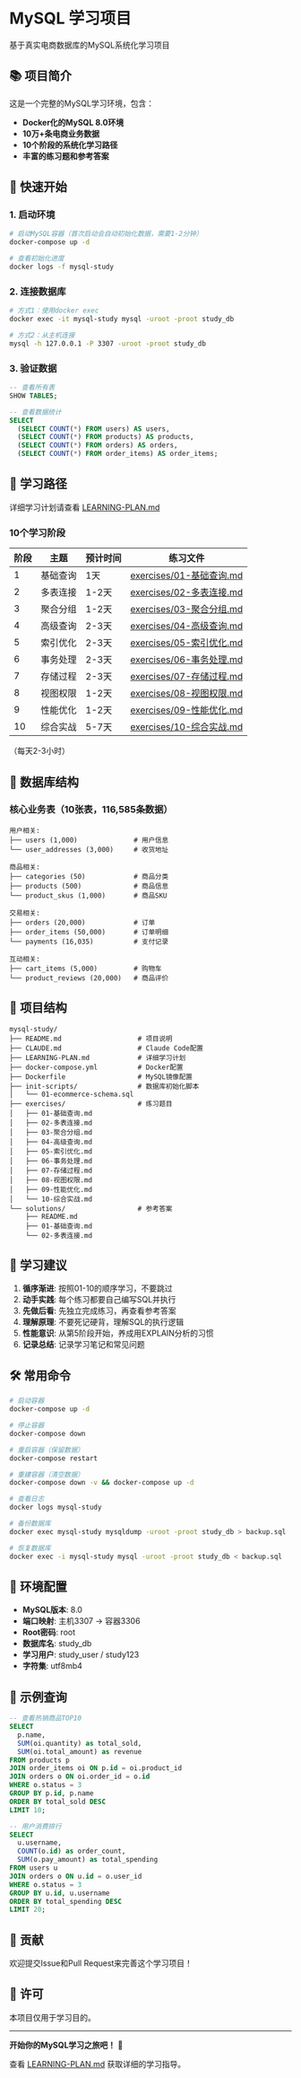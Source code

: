 # MySQL 学习项目

基于真实电商数据库的MySQL系统化学习项目

## 📚 项目简介

这是一个完整的MySQL学习环境，包含：
- **Docker化的MySQL 8.0环境**
- **10万+条电商业务数据**
- **10个阶段的系统化学习路径**
- **丰富的练习题和参考答案**

## 🚀 快速开始

### 1. 启动环境

```bash
# 启动MySQL容器（首次启动会自动初始化数据，需要1-2分钟）
docker-compose up -d

# 查看初始化进度
docker logs -f mysql-study
```

### 2. 连接数据库

```bash
# 方式1：使用docker exec
docker exec -it mysql-study mysql -uroot -proot study_db

# 方式2：从主机连接
mysql -h 127.0.0.1 -P 3307 -uroot -proot study_db
```

### 3. 验证数据

```sql
-- 查看所有表
SHOW TABLES;

-- 查看数据统计
SELECT
  (SELECT COUNT(*) FROM users) AS users,
  (SELECT COUNT(*) FROM products) AS products,
  (SELECT COUNT(*) FROM orders) AS orders,
  (SELECT COUNT(*) FROM order_items) AS order_items;
```

## 📖 学习路径

详细学习计划请查看 [LEARNING-PLAN.md](LEARNING-PLAN.md)

### 10个学习阶段

| 阶段 | 主题 | 预计时间 | 练习文件 |
|------|------|---------|---------|
| 1 | 基础查询 | 1天 | [exercises/01-基础查询.md](exercises/01-基础查询.md) |
| 2 | 多表连接 | 1-2天 | [exercises/02-多表连接.md](exercises/02-多表连接.md) |
| 3 | 聚合分组 | 1-2天 | [exercises/03-聚合分组.md](exercises/03-聚合分组.md) |
| 4 | 高级查询 | 2-3天 | [exercises/04-高级查询.md](exercises/04-高级查询.md) |
| 5 | 索引优化 | 2-3天 | [exercises/05-索引优化.md](exercises/05-索引优化.md) |
| 6 | 事务处理 | 2-3天 | [exercises/06-事务处理.md](exercises/06-事务处理.md) |
| 7 | 存储过程 | 2-3天 | [exercises/07-存储过程.md](exercises/07-存储过程.md) |
| 8 | 视图权限 | 1-2天 | [exercises/08-视图权限.md](exercises/08-视图权限.md) |
| 9 | 性能优化 | 1-2天 | [exercises/09-性能优化.md](exercises/09-性能优化.md) |
| 10 | 综合实战 | 5-7天 | [exercises/10-综合实战.md](exercises/10-综合实战.md) |

（每天2-3小时）

## 💾 数据库结构

### 核心业务表（10张表，116,585条数据）

```
用户相关:
├── users (1,000)              # 用户信息
└── user_addresses (3,000)     # 收货地址

商品相关:
├── categories (50)            # 商品分类
├── products (500)             # 商品信息
└── product_skus (1,000)       # 商品SKU

交易相关:
├── orders (20,000)            # 订单
├── order_items (50,000)       # 订单明细
└── payments (16,035)          # 支付记录

互动相关:
├── cart_items (5,000)         # 购物车
└── product_reviews (20,000)   # 商品评价
```

## 📁 项目结构

```
mysql-study/
├── README.md                   # 项目说明
├── CLAUDE.md                   # Claude Code配置
├── LEARNING-PLAN.md            # 详细学习计划
├── docker-compose.yml          # Docker配置
├── Dockerfile                  # MySQL镜像配置
├── init-scripts/               # 数据库初始化脚本
│   └── 01-ecommerce-schema.sql
├── exercises/                  # 练习题目
│   ├── 01-基础查询.md
│   ├── 02-多表连接.md
│   ├── 03-聚合分组.md
│   ├── 04-高级查询.md
│   ├── 05-索引优化.md
│   ├── 06-事务处理.md
│   ├── 07-存储过程.md
│   ├── 08-视图权限.md
│   ├── 09-性能优化.md
│   └── 10-综合实战.md
└── solutions/                  # 参考答案
    ├── README.md
    ├── 01-基础查询.md
    └── 02-多表连接.md
```

## 🎯 学习建议

1. **循序渐进**: 按照01-10的顺序学习，不要跳过
2. **动手实践**: 每个练习都要自己编写SQL并执行
3. **先做后看**: 先独立完成练习，再查看参考答案
4. **理解原理**: 不要死记硬背，理解SQL的执行逻辑
5. **性能意识**: 从第5阶段开始，养成用EXPLAIN分析的习惯
6. **记录总结**: 记录学习笔记和常见问题

## 🛠️ 常用命令

```bash
# 启动容器
docker-compose up -d

# 停止容器
docker-compose down

# 重启容器（保留数据）
docker-compose restart

# 重建容器（清空数据）
docker-compose down -v && docker-compose up -d

# 查看日志
docker logs mysql-study

# 备份数据库
docker exec mysql-study mysqldump -uroot -proot study_db > backup.sql

# 恢复数据库
docker exec -i mysql-study mysql -uroot -proot study_db < backup.sql
```

## 🔧 环境配置

- **MySQL版本**: 8.0
- **端口映射**: 主机3307 -> 容器3306
- **Root密码**: root
- **数据库名**: study_db
- **学习用户**: study_user / study123
- **字符集**: utf8mb4

## 📝 示例查询

```sql
-- 查看热销商品TOP10
SELECT
  p.name,
  SUM(oi.quantity) as total_sold,
  SUM(oi.total_amount) as revenue
FROM products p
JOIN order_items oi ON p.id = oi.product_id
JOIN orders o ON oi.order_id = o.id
WHERE o.status = 3
GROUP BY p.id, p.name
ORDER BY total_sold DESC
LIMIT 10;

-- 用户消费排行
SELECT
  u.username,
  COUNT(o.id) as order_count,
  SUM(o.pay_amount) as total_spending
FROM users u
JOIN orders o ON u.id = o.user_id
WHERE o.status = 3
GROUP BY u.id, u.username
ORDER BY total_spending DESC
LIMIT 20;
```

## 🤝 贡献

欢迎提交Issue和Pull Request来完善这个学习项目！

## 📄 许可

本项目仅用于学习目的。

---

**开始你的MySQL学习之旅吧！** 🎉

查看 [LEARNING-PLAN.md](LEARNING-PLAN.md) 获取详细的学习指导。
